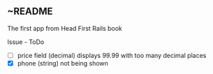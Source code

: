 ~README
----

The first app from Head First Rails book


Issue - ToDo

- [ ] price field (decimal) displays 99.99 with too many decimal places
- [x] phone (string) not being shown
